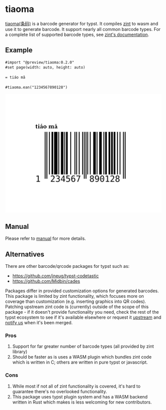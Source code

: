 # tiaoma

[tiaoma(条码)](https://github.com/enter-tainer/zint-wasi) is a barcode generator for typst. It compiles [zint](https://github.com/zint/zint) to wasm and use it to generate barcode. It support nearly all common barcode types. For a complete list of supported barcode types, see [zint's documentation](https://zint.org.uk/).

## Example

```typ
#import "@preview/tiaoma:0.2.0"
#set page(width: auto, height: auto)

= tiáo mǎ

#tiaoma.ean("1234567890128")
```

![example](./example.svg)

## Manual

Please refer to [manual](./manual.pdf) for more details.


## Alternatives

There are other barcode/qrcode packages for typst such as:
- https://github.com/jneug/typst-codetastic
- https://github.com/Midbin/cades

Packages differ in provided customization options for generated barcodes. This package is limited by zint functionality, which focuses more on coverage than customization (e.g. inserting graphics into QR codes). Patching upstream zint code is (currently) outside of the scope of this package - if it doesn't provide functionality you need, check the rest of the typst ecosystem to see if it's available elsewhere or request it [upstream](https://github.com/zint/zint) and [notify us](https://github.com/Enter-tainer/zint-wasi/issues) when it's been merged.

### Pros

1. Support for far greater number of barcode types (all provided by zint library)
2. Should be faster as is uses a WASM plugin which bundles zint code which is written in C; others are written in pure typst or javascript.

### Cons

1. While most if not all of zint functionality is covered, it's hard to guarantee there's no overlooked functionality.
2. This package uses typst plugin system and has a WASM backend written in Rust which makes is less welcoming for new contributors.

